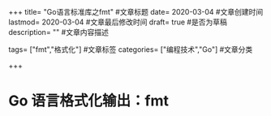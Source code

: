 +++ title= "Go语言标准库之fmt" #文章标题 date= 2020-03-04 #文章创建时间 lastmod= 2020-03-04 #文章最后修改时间 draft= true #是否为草稿 description= "" #文章内容描述

tags= ["fmt","格式化"] #文章标签 categories= ["编程技术","Go"] #文章分类

+++

# Go 语言格式化输出：fmt
